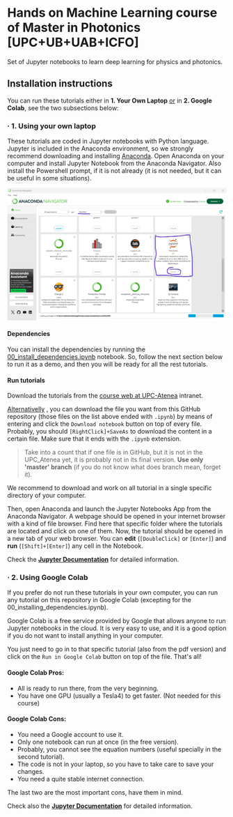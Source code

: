 # Hands on Machine Learning course of Master in Photonics [UPC+UB+UAB+ICFO]

Set of Jupyter notebooks to learn deep learning for physics and photonics.

## Installation instructions

You can run these tutorials either in **1. Your Own Laptop** <ins>or</ins> in 
**2. Google Colab**, see the two subsections below:

### · 1. Using your own laptop

These tutorials are coded in Jupyter notebooks with Python language. 
Jupyter is included in the Anaconda environment, so we strongly recommend downloading 
and installing [Anaconda](https://www.anaconda.com/products/individual).
Open Anaconda on your computer and install Jupyter Notebook from the Anaconda Navigator.
Also install the Powershell prompt, if it is not already
(it is not needed, but it can be useful in some situations).

![Screenshoot of the Jupyter installation button](https://github.com/dmaluenda/hands_on_machine_learning/blob/master/resources/jupyter_install.png)

#### Dependencies

You can install the dependencies by running the
[00_install_dependencies.ipynb](00_install_dependencies.ipynb)
notebook. So, follow the next section below to run it as a demo, 
and then you will be ready for all the rest tutorials.


#### Run tutorials

Download the tutorials from the 
[course web at UPC-Atenea](https://atenea.upc.edu/course/view.php?id=85709) intranet.

<ins>Alternativelly</ins> , you can download the file you want from this GitHub repository
(those files on the list above ended with `.ipynb`)
by means of entering and click the `Download notebook` button on top of every file.
Probably, you should `[RightClick]+SaveAs` to download the content in a 
certain file. Make sure that it ends with the `.ipynb` extension.

> Take into a count that if one file is in GitHub, but it is not in the UPC_Atenea yet, 
it is probably not in its final version. **Use only 'master' branch** 
(if you do not know what does branch mean, forget it).

We recommend to download and work on all tutorial in a single specific directory of your computer.

Then, open Anaconda and launch the Jupyter Notebooks App from the Anaconda Navigator.
A webpage should be opened in your internet browser with a kind of file browser.
Find here that specific folder where the tutorials are located and click on one of them.
Now, the tutorial should be opened in a new tab of your web browser.
You can **edit** (`[DoubleClick]` or `[Enter]`) and  **run** (`[Shift]+[Enter]`) 
any cell in the Notebook.

Check the 
[**Jupyter Documentation**](https://jupyter-notebook.readthedocs.io/en/stable/notebook.html#notebook-user-interface)
for detailed information.


### · 2. Using Google Colab

If you prefer do not run these tutorials in your own computer, 
you can run any tutorial on this repository in Google Colab (excepting for the 00_installing_dependencies.ipynb).

Google Colab is a free service provided by Google that allows anyone to run Jupyter 
notebooks in the cloud. It is very easy to use, and it is a good option if you 
do not want to install anything in your computer.

You just need to go in to that specific tutorial (also from the pdf version) and 
click on the `Run in Google Colab` button on top of the file.
That's all!

#### Google Colab Pros:
- All is ready to run there, from the very beginning.
- You have one GPU (usually a Tesla4) to get faster. (Not needed for this course)

#### Google Colab Cons: 
- You need a Google account to use it.
- Only one notebook can run at once (in the free version).
- Probably, you cannot see the equation numbers (useful specially in the second tutorial).
- The code is not in your laptop, so you have to take care to save your changes.
- You need a quite stable internet connection.

The last two are the most important cons, have them in mind.

Check also the 
[**Jupyter Documentation**](https://jupyter-notebook.readthedocs.io/en/stable/notebook.html#notebook-user-interface)
for detailed information.
